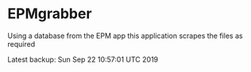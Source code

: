 # EPMgrabber
Using a database from the EPM app this application scrapes the files as required


Latest backup: Sun Sep 22 10:57:01 UTC 2019
